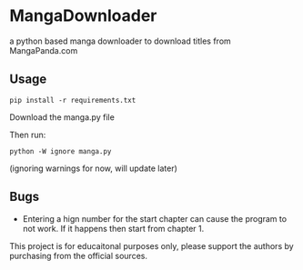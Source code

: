 # MangaDownloader
a python based manga downloader to download titles from MangaPanda.com

## Usage
```
pip install -r requirements.txt
```
Download the manga.py file

Then run:
```
python -W ignore manga.py
```
(ignoring warnings for now, will update later)

## Bugs
+ Entering a hign number for the start chapter can cause the program to not work. If it happens then start from chapter 1.

This project is for educaitonal purposes only, please support the authors by purchasing from the official sources.
